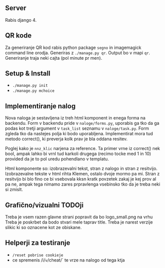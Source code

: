 ## Server
Rabis django 4.

## QR kode
Za generiranje QR kod rabis python package `segno` in
imagemagick command line orodja. Generiras z `./manage.py qr`. Output bo v mapi
`qr`. Generiranje traja neki cajta (pol minute pr men).

## Setup & Install
* `./manage.py init`
* `./manage.py mchoice`

## Implementiranje nalog
Nova naloga je sestavljena iz treh html komponent in enega forma na backendu.
Form v backendu pride v `naloge/forms.py`, uporabis ga tko da ga podas kot
tretji argument v `task_list` seznamu v `naloge/task.py`. Form zgleda tko da
nastejes polja ki bodo uporabljena. Implementirat mora tud metodo correct(), ki
preverja kolk prav je bla oddana resitev.

Poglej kako je `nnz_klic` narjena za reference. Ta primer vrne iz correct() nek
bool, ampak lahko bi vrnl tud karkoli drugega (recimo tocke med 1 in 10)
provided da je to pol uredu pohendlano v templatu.

Html komponente so: izobrazevalni tekst, stran z nalogo in stran z resitvijo.
Izobrazevalne tekste v html rihta Klemen, ostalo dvoje mormo pa mi. Stran z
resitvijo bi blo fino ce bi vsebovala kksn kratk povzetek zakaj je kej prov al
pa ne, ampak tega nimamo zares prpravlenga vsebinsko tko da je treba neki si
zmislt.

## Grafično/vizualni TODOji
Treba je vsem razen glavne strani popravit da bo logo\_small.png na vrhu
Treba je poskrbet da bodo stvari mele taprav title.
Treba je narest verzije slikic ki so oznacene kot ze obiskane.

## Helperji za testiranje
* `/reset pobrise cookieje`
* ce spremenis /i/<imgid>` v `/cheat/<imgid>` te vrze na nalogo od tega ktja
